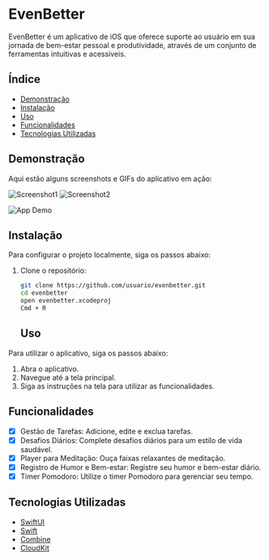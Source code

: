 # EvenBetter

EvenBetter é um aplicativo de iOS que oferece suporte ao usuário em sua jornada de bem-estar pessoal e produtividade, através de um conjunto de ferramentas intuitivas e acessíveis.

## Índice

- [Demonstração](#demonstração)
- [Instalação](#instalação)
- [Uso](#uso)
- [Funcionalidades](#funcionalidades)
- [Tecnologias Utilizadas](#tecnologias-utilizadas)

## Demonstração

Aqui estão alguns screenshots e GIFs do aplicativo em ação:

![Screenshot1](assets/screenshot1.png)
![Screenshot2](assets/screenshot2.png)

![App Demo](assets/demo.gif)

## Instalação

Para configurar o projeto localmente, siga os passos abaixo:

1. Clone o repositório:
   ```bash
   git clone https://github.com/usuario/evenbetter.git
   cd evenbetter
   open evenbetter.xcodeproj
   Cmd + R
   ```
   ## Uso

Para utilizar o aplicativo, siga os passos abaixo:

1. Abra o aplicativo.
2. Navegue até a tela principal.
3. Siga as instruções na tela para utilizar as funcionalidades.

## Funcionalidades

- [x] Gestão de Tarefas: Adicione, edite e exclua tarefas.
- [x] Desafios Diários: Complete desafios diários para um estilo de vida saudável.
- [x] Player para Meditação: Ouça faixas relaxantes de meditação.
- [x] Registro de Humor e Bem-estar: Registre seu humor e bem-estar diário.
- [x] Timer Pomodoro: Utilize o timer Pomodoro para gerenciar seu tempo.

## Tecnologias Utilizadas

- [SwiftUI](https://developer.apple.com/xcode/swiftui/)
- [Swift](https://swift.org/)
- [Combine](https://developer.apple.com/documentation/combine)
- [CloudKit](https://developer.apple.com/documentation/cloudkit)
